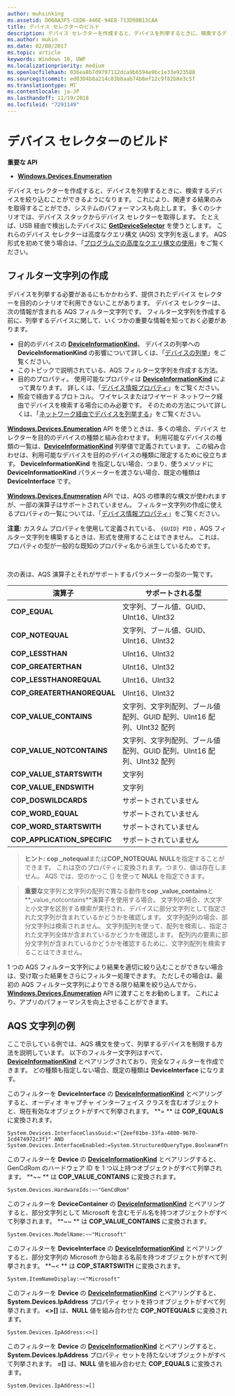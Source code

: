 ```yaml
---
author: muhsinking
ms.assetid: D06AA3F5-CED6-446E-94E8-713D98B13CAA
title: デバイス セレクターのビルド
description: デバイス セレクターを作成すると、デバイスを列挙するときに、検索するデバイスを絞り込むことができるようになります。
ms.author: mukin
ms.date: 02/08/2017
ms.topic: article
keywords: Windows 10, UWP
ms.localizationpriority: medium
ms.openlocfilehash: 036ea8b7d9797112dca9b6594e9bc1e33e923588
ms.sourcegitcommit: ed0304b8a214c03b8aab74b8ef12c9f82b8e3c5f
ms.translationtype: MT
ms.contentlocale: ja-JP
ms.lasthandoff: 11/19/2018
ms.locfileid: "7291149"
---
```

# <a name="build-a-device-selector"></a>デバイス セレクターのビルド



**重要な API**

- [**Windows.Devices.Enumeration**](https://docs.microsoft.com/en-us/uwp/api/Windows.Devices.Enumeration)

デバイス セレクターを作成すると、デバイスを列挙するときに、検索するデバイスを絞り込むことができるようになります。 これにより、関連する結果のみを取得することができ、システムのパフォーマンスも向上します。 多くのシナリオでは、デバイス スタックからデバイス セレクターを取得します。 たとえば、USB 経由で検出したデバイスに [**GetDeviceSelector**](https://msdn.microsoft.com/library/windows/apps/Dn264015) を使うとします。 これらのデバイス セレクターは高度なクエリ構文 (AQS) 文字列を返します。 AQS 形式を初めて使う場合は、「[プログラムでの高度なクエリ構文の使用](https://msdn.microsoft.com/library/windows/desktop/Bb266512)」をご覧ください。

## <a name="building-the-filter-string"></a>フィルター文字列の作成

デバイスを列挙する必要があるにもかかわらず、提供されたデバイス セレクターを目的のシナリオで利用できないことがあります。 デバイス セレクターは、次の情報が含まれる AQS フィルター文字列です。 フィルター文字列を作成する前に、列挙するデバイスに関して、いくつかの重要な情報を知っておく必要があります。

-   目的のデバイスの [**DeviceInformationKind**](https://msdn.microsoft.com/library/windows/apps/Dn948991)。 デバイスの列挙への **DeviceInformationKind** の影響について詳しくは、「[デバイスの列挙](enumerate-devices.md)」をご覧ください。
-   このトピックで説明されている、AQS フィルター文字列を作成する方法。
-   目的のプロパティ。 使用可能なプロパティは [**DeviceInformationKind**](https://msdn.microsoft.com/library/windows/apps/Dn948991) によって異なります。 詳しくは、「[デバイス情報プロパティ](device-information-properties.md)」をご覧ください。
-   照会で経由するプロトコル。 ワイヤレスまたはワイヤード ネットワーク経由でデバイスを検索する場合にのみ必要です。 そのための方法について詳しくは、「[ネットワーク経由でデバイスを列挙する](enumerate-devices-over-a-network.md)」をご覧ください。

[**Windows.Devices.Enumeration**](https://msdn.microsoft.com/library/windows/apps/BR225459) API を使うときは、多くの場合、デバイス セレクターを目的のデバイスの種類と組み合わせます。 利用可能なデバイスの種類の一覧は、[**DeviceInformationKind**](https://msdn.microsoft.com/library/windows/apps/Dn948991) 列挙値で定義されています。 この組み合わせは、利用可能なデバイスを目的のデバイスの種類に限定するために役立ちます。 **DeviceInformationKind** を指定しない場合、つまり、使うメソッドに **DeviceInformationKind** パラメーターを渡さない場合、既定の種類は **DeviceInterface** です。

[**Windows.Devices.Enumeration**](https://msdn.microsoft.com/library/windows/apps/BR225459) API では、AQS の標準的な構文が使われますが、一部の演算子はサポートされていません。 フィルター文字列の作成に使えるプロパティの一覧については、「[デバイス情報プロパティ](device-information-properties.md)」をご覧ください。

**注意:** カスタム プロパティを使用して定義されている、 `{GUID} PID` 、AQS フィルター文字列を構築するときは、形式を使用することはできません。 これは、プロパティの型が一般的な既知のプロパティ名から派生しているためです。

 

次の表は、AQS 演算子とそれがサポートするパラメーターの型の一覧です。

| 演算子                       | サポートされる型                                                             |
|--------------------------------|-----------------------------------------------------------------------------|
| **COP\_EQUAL**                 | 文字列、ブール値、GUID、UInt16、UInt32                                       |
| **COP\_NOTEQUAL**              | 文字列、ブール値、GUID、UInt16、UInt32                                       |
| **COP\_LESSTHAN**              | UInt16、UInt32                                                              |
| **COP\_GREATERTHAN**           | UInt16、UInt32                                                              |
| **COP\_LESSTHANOREQUAL**       | UInt16、UInt32                                                              |
| **COP\_GREATERTHANOREQUAL**    | UInt16、UInt32                                                              |
| **COP\_VALUE\_CONTAINS**       | 文字列、文字列配列、ブール値配列、GUID 配列、UInt16 配列、UInt32 配列 |
| **COP\_VALUE\_NOTCONTAINS**    | 文字列、文字列配列、ブール値配列、GUID 配列、UInt16 配列、UInt32 配列 |
| **COP\_VALUE\_STARTSWITH**     | 文字列                                                                      |
| **COP\_VALUE\_ENDSWITH**       | 文字列                                                                      |
| **COP\_DOSWILDCARDS**          | サポートされていません                                                               |
| **COP\_WORD\_EQUAL**           | サポートされていません                                                               |
| **COP\_WORD\_STARTSWITH**      | サポートされていません                                                               |
| **COP\_APPLICATION\_SPECIFIC** | サポートされていません                                                               |


> **ヒント:** **cop \_notequal**または**COP\_NOTEQUAL** **NULL**を指定することができます。 これは空のプロパティに変換されます。つまり、値は存在しません。 AQS では、空のかっこ \[\] を使って **NULL** を指定できます。

> **重要な**文字列と文字列の配列で異なる動作を**cop \_value\_contains**と**\_value\_notcontains**演算子を使用する場合。 文字列の場合、大文字と小文字を区別する検索が実行され、デバイスに部分文字列として指定された文字列が含まれているかどうかを確認します。 文字列配列の場合、部分文字列は検索されません。 文字列配列を使って、配列を検索し、指定された文字列全体が含まれているかどうかを確認します。 配列内の要素に部分文字列が含まれているかどうかを確認するために、文字列配列を検索することはできません。

1 つの AQS フィルター文字列により結果を適切に絞り込むことができない場合は、受け取った結果をさらにフィルター処理できます。 ただしその場合は、最初の AQS フィルター文字列によりできる限り結果を絞り込んでから、[**Windows.Devices.Enumeration**](https://msdn.microsoft.com/library/windows/apps/BR225459) API に渡すことをお勧めします。 これにより、アプリのパフォーマンスを向上させることができます。

## <a name="aqs-string-examples"></a>AQS 文字列の例

ここで示している例では、AQS 構文を使って、列挙するデバイスを制限する方法を説明しています。 以下のフィルター文字列はすべて、[**DeviceInformationKind**](https://msdn.microsoft.com/library/windows/apps/Dn948991) とペアリングされており、完全なフィルターを作成できます。 どの種類も指定しない場合、既定の種類は **DeviceInterface** になります。

このフィルターを **DeviceInterface** の [**DeviceInformationKind**](https://msdn.microsoft.com/library/windows/apps/Dn948991) とペアリングすると、オーディオ キャプチャ インターフェイス クラスを含むオブジェクトと、現在有効なオブジェクトがすべて列挙されます。 **=
              ** は **COP\_EQUALS** に変換されます。

``` syntax
System.Devices.InterfaceClassGuid:="{2eef81be-33fa-4800-9670-1cd474972c3f}" AND
System.Devices.InterfaceEnabled:=System.StructuredQueryType.Boolean#True
```

このフィルターを **Device** の [**DeviceInformationKind**](https://msdn.microsoft.com/library/windows/apps/Dn948991) とペアリングすると、GenCdRom のハードウェア ID を 1 つ以上持つオブジェクトがすべて列挙されます。 **~~
              ** は **COP\_VALUE\_CONTAINS** に変換されます。

``` syntax
System.Devices.HardwareIds:~~"GenCdRom"
```

このフィルターを **DeviceContainer** の [**DeviceInformationKind**](https://msdn.microsoft.com/library/windows/apps/Dn948991) とペアリングすると、部分文字列として Microsoft を含むモデル名を持つオブジェクトがすべて列挙されます。 **~~
              ** は **COP\_VALUE\_CONTAINS** に変換されます。

``` syntax
System.Devices.ModelName:~~"Microsoft"
```

このフィルターを **DeviceInterface** の [**DeviceInformationKind**](https://msdn.microsoft.com/library/windows/apps/Dn948991) とペアリングすると、部分文字列の Microsoft から始まる名前を持つオブジェクトがすべて列挙されます。 **~&lt;
              ** は **COP\_STARTSWITH** に変換されます。

``` syntax
System.ItemNameDisplay:~<"Microsoft"
```

このフィルターを **Device** の [**DeviceInformationKind**](https://msdn.microsoft.com/library/windows/apps/Dn948991) とペアリングすると、**System.Devices.IpAddress** プロパティ セットを持つオブジェクトがすべて列挙されます。 **&lt;&gt;\[\]** は、**NULL** 値を組み合わせた **COP\_NOTEQUALS** に変換されます。

``` syntax
System.Devices.IpAddress:<>[]
```

このフィルターを **Device** の [**DeviceInformationKind**](https://msdn.microsoft.com/library/windows/apps/Dn948991) とペアリングすると、**System.Devices.IpAddress** プロパティ セットを持たないオブジェクトがすべて列挙されます。 **=\[\]** は、**NULL** 値を組み合わせた **COP\_EQUALS** に変換されます。

``` syntax
System.Devices.IpAddress:=[]
```

 

 
